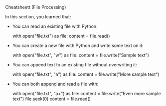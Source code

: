 Cheatsheett (File Processing)

In this section, you learned that:

- You can read an existing file with Python:

    with open("file.txt") as file:
        content = file.read()

- You can create a new file with Python and write some text on it:

    with open("file.txt", "w") as file:
        content = file.write("Sample text")

- You can append text to an existing file without overwriting it:

    with open("file.txt", "a") as file:
        content = file.write("More sample text")

- You can both append and read a file with:

    with open("file.txt", "a+") as file:
        content = file.write("Even more sample text")
        file.seek(0)
        content = file.read()